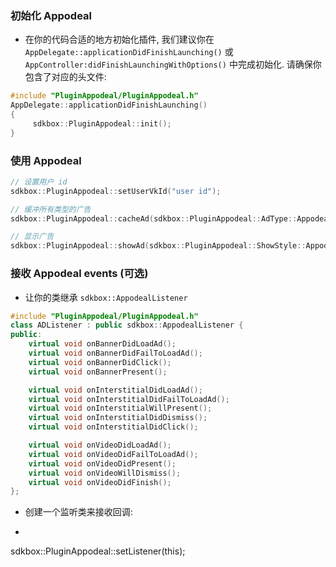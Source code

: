 ### 初始化 Appodeal
* 在你的代码合适的地方初始化插件, 我们建议你在 `AppDelegate::applicationDidFinishLaunching()` 或 `AppController:didFinishLaunchingWithOptions()` 中完成初始化. 请确保你包含了对应的头文件:
```cpp
#include "PluginAppodeal/PluginAppodeal.h"
AppDelegate::applicationDidFinishLaunching()
{
     sdkbox::PluginAppodeal::init();
}
```

### 使用 Appodeal
```cpp
// 设置用户 id
sdkbox::PluginAppodeal::setUserVkId("user id");

// 缓冲所有类型的广告
sdkbox::PluginAppodeal::cacheAd(sdkbox::PluginAppodeal::AdType::AppodealAdTypeAll);

// 显示广告
sdkbox::PluginAppodeal::showAd(sdkbox::PluginAppodeal::ShowStyle::AppodealShowStyleInterstitial);
```

### 接收 Appodeal events (可选)

* 让你的类继承 `sdkbox::AppodealListener`
```cpp
#include "PluginAppodeal/PluginAppodeal.h"
class ADListener : public sdkbox::AppodealListener {
public:
    virtual void onBannerDidLoadAd();
    virtual void onBannerDidFailToLoadAd();
    virtual void onBannerDidClick();
    virtual void onBannerPresent();

    virtual void onInterstitialDidLoadAd();
    virtual void onInterstitialDidFailToLoadAd();
    virtual void onInterstitialWillPresent();
    virtual void onInterstitialDidDismiss();
    virtual void onInterstitialDidClick();

    virtual void onVideoDidLoadAd();
    virtual void onVideoDidFailToLoadAd();
    virtual void onVideoDidPresent();
    virtual void onVideoWillDismiss();
    virtual void onVideoDidFinish();
};
```

* 创建一个监听类来接收回调:
* ```cpp
sdkbox::PluginAppodeal::setListener(this);
```
